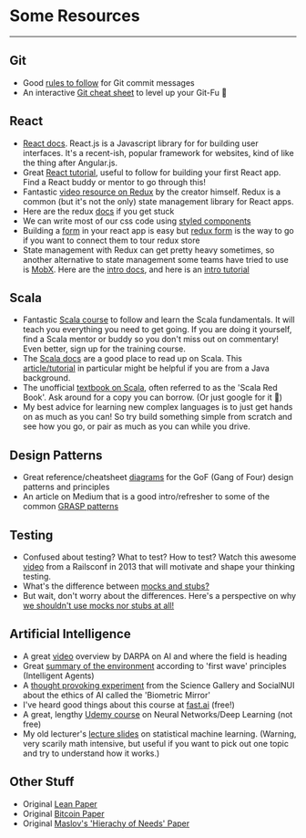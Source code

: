 # Some Resources

---

## Git
- Good [rules to follow](https://chris.beams.io/posts/git-commit/#seven-rules) for Git commit messages
- An interactive [Git cheat sheet](http://ndpsoftware.com/git-cheatsheet.html) to level up your Git-Fu 🥋

## React
- [React docs](https://reactjs.org/docs/getting-started.html). React.js is a Javascript library for for building user interfaces. It's a recent-ish, popular framework for websites, kind of like the thing after Angular.js.
- Great [React tutorial](https://reactjs.org/tutorial/tutorial.html), useful to follow for building your first React app. Find a React buddy or mentor to go through this!
- Fantastic [video resource on Redux](https://egghead.io/courses/getting-started-with-redux) by the creator himself. Redux is a common (but it's not the only) state management library for React apps.
- Here are the redux [docs](https://redux.js.org/) if you get stuck
- We can write most of our css code using [styled components](https://github.com/styled-components/styled-components)
- Building a [form](https://reactjs.org/docs/forms.html) in your react app is easy but [redux form](https://redux-form.com/7.3.0/docs/gettingstarted.md/) is the way to go if you want to connect them to tour redux store
- State management with Redux can get pretty heavy sometimes, so another alternative to state management some teams have tried to use is [MobX](https://github.com/mobxjs/mobx). Here are the [intro docs](https://mobx.js.org/intro/overview.html), and here is an [intro tutorial](https://mobx.js.org/getting-started.html)

## Scala
- Fantastic [Scala course](https://github.com/wjlow/intro-to-scala) to follow and learn the Scala fundamentals. It will teach you everything you need to get going. If you are doing it yourself, find a Scala mentor or buddy so you don't miss out on commentary! Even better, sign up for the training course.
- The [Scala docs](https://docs.scala-lang.org/) are a good place to read up on Scala. This [article/tutorial](https://docs.scala-lang.org/tutorials/scala-for-java-programmers.html) in particular might be helpful if you are from a Java background.
- The unofficial [textbook on Scala](https://www.manning.com/books/functional-programming-in-scala), often referred to as the 'Scala Red Book'. Ask around for a copy you can borrow. (Or just google for it 🤔)
- My best advice for learning new complex languages is to just get hands on as much as you can! So try build something simple from scratch and see how you go, or pair as much as you can while you drive.

## Design Patterns
- Great reference/cheatsheet [diagrams](http://www.mcdonaldland.info/files/designpatterns/designpatternscard.pdf) for the GoF (Gang of Four) design patterns and principles
- An article on Medium that is a good intro/refresher to some of the common [GRASP patterns](https://medium.com/@ReganKoopmans/understanding-the-grasp-design-patterns-2cab23c7226e)

## Testing
- Confused about testing? What to test? How to test? Watch this awesome [video](https://www.youtube.com/watch?v=URSWYvyc42M) from a Railsconf in 2013 that will motivate and shape your thinking testing.
- What's the difference between [mocks and stubs?](https://martinfowler.com/articles/mocksArentStubs.html)
- But wait, don't worry about the differences. Here's a perspective on why [we shouldn't use mocks nor stubs at all!](https://www.rea-group.com/blog/to-kill-a-mockingtest/)

## Artificial Intelligence
- A great [video](https://www.youtube.com/watch?v=-O01G3tSYpU) overview by DARPA on AI and where the field is heading
- Great [summary of the environment](https://medium.com/kredo-ai-engineering/agents-and-environment-part-1-the-nature-of-the-environment-4faaec5ec5ca) according to 'first wave' principles (Intelligent Agents)
- A [thought provoking experiment](https://pursuit.unimelb.edu.au/articles/holding-a-black-mirror-up-to-artificial-intelligence) from the Science Gallery and SocialNUI about the ethics of AI called the 'Biometric Mirror'
- I've heard good things about this course at [fast.ai](https://www.fast.ai/) (free!)
- A great, lengthy [Udemy course](https://www.udemy.com/deeplearning/) on Neural Networks/Deep Learning (not free)
- My old lecturer's [lecture slides](https://github.com/trevorcohn/comp90051-2017/tree/gh-pages/slides) on statistical machine learning. (Warning, very scarily math intensive, but useful if you want to pick out one topic and try to understand how it works.)

## Other Stuff
- Original [Lean Paper](https://www.lean.org/downloads/MITSloan.pdf)
- Original [Bitcoin Paper](https://bitcoin.org/bitcoin.pdf)
- Original [Maslov's 'Hierachy of Needs' Paper](http://psychclassics.yorku.ca/Maslow/motivation.htm)
